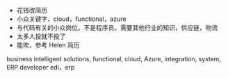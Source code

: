 - 花钱改简历
- 小众关键字，cloud，functional，azure
- 与代码有关的小众岗位。不是程序员。需要其他行业的知识，供应链，物流
- 太多人投就不投了
- 能吹，参考 Helen 简历

business intelligent
solutions, functional, cloud, Azure, integration, system, ERP developer
edi，erp
